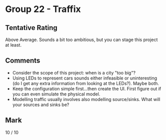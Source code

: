 # Group 22 - Traffix

## Tentative Rating
Above Average. Sounds a bit too ambitious, but you can stage this project at least.

## Comments
 - Consider the scope of this project: when is a city "too big"?
 - Using LEDs to represent cars sounds either infeasible or uninteresting (do I get any extra information from looking at the LEDs?). Maybe both.
 - Keep the configuration simple first...then create the UI. First figure out if you can even simulate the physical model.
 - Modelling traffic usually involves also modelling source/sinks. What will your sources and sinks be?

## Mark
10 / 10